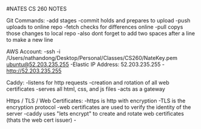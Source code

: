 #NATES CS 260 NOTES

Git Commands:
    -add stages
    -commit holds and prepares to upload
    -push uploads to online repo
    -fetch checks for differences online
    -pull copys those changes to local repo
    -also dont forget to add two spaces after a line to make a new line

AWS Account:
    -ssh -i /Users/nathandong/Desktop/Personal/Classes/CS260/NateKey.pem ubuntu@52.203.235.255
    -Elastic IP Address: 52.203.235.255
    -http://52.203.235.255

Caddy:
    -listens for http requests
    -creation and rotation of all web certificates
    -serves all html, css, and js files
    -acts as a gateway

Https / TLS / Web Certificates:
    -https is http with encryption
    -TLS is the encryption protocol
    -web certificates are used to verify the identity of the server
    -caddy uses "lets encrypt" to create and rotate web certificates (thats the web cert issuer)
    -
